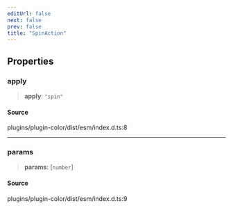 ```yaml
---
editUrl: false
next: false
prev: false
title: "SpinAction"
---
```


## Properties

### apply

> **apply**: `"spin"`

#### Source

plugins/plugin-color/dist/esm/index.d.ts:8

***

### params

> **params**: [`number`]

#### Source

plugins/plugin-color/dist/esm/index.d.ts:9
